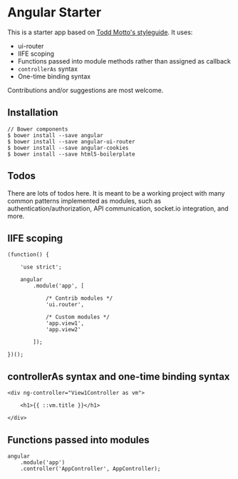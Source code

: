 # Angular Starter

This is a starter app based on [Todd Motto's styleguide](https://github.com/toddmotto/angularjs-styleguide). It uses:

* ui-router
* IIFE scoping
* Functions passed into module methods rather than assigned as callback
* `controllerAs` syntax
* One-time binding syntax

Contributions and/or suggestions are most welcome.

## Installation

    // Bower components
    $ bower install --save angular
    $ bower install --save angular-ui-router
    $ bower install --save angular-cookies
    $ bower install --save html5-boilerplate

## Todos

There are lots of todos here. It is meant to be a working project with many common
patterns implemented as modules, such as authentication/authorization, API communication,
socket.io integration, and more.

## IIFE scoping

    (function() {

        'use strict';

        angular
            .module('app', [

                /* Contrib modules */
                'ui.router',

                /* Custom modules */
                'app.view1',
                'app.view2'

            ]);

    })();

## controllerAs syntax and one-time binding syntax

    <div ng-controller="View1Controller as vm">

        <h1>{{ ::vm.title }}</h1>

    </div>

## Functions passed into modules

    angular
        .module('app')
        .controller('AppController', AppController);